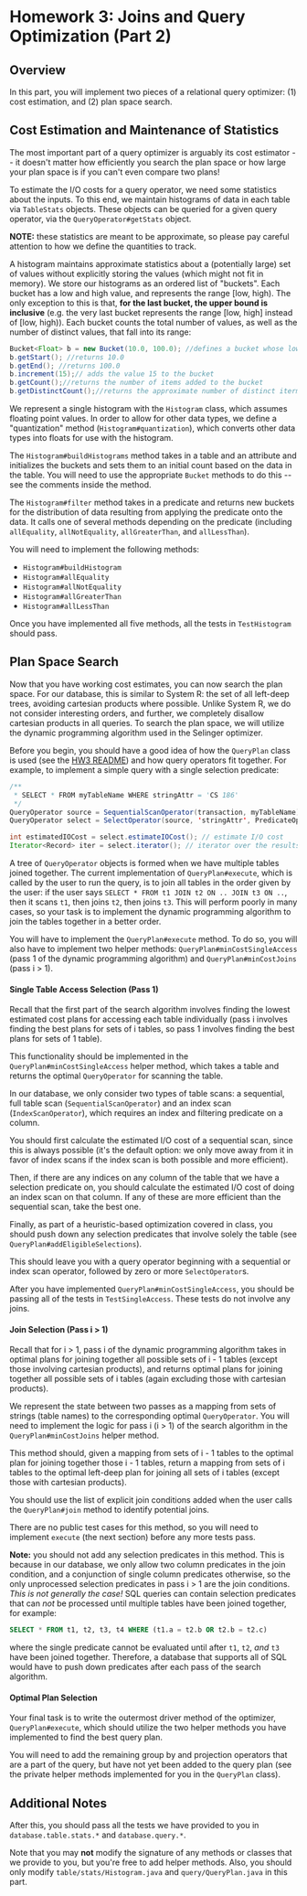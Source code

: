# Homework 3: Joins and Query Optimization (Part 2)

## Overview

In this part, you will implement two pieces of a relational query optimizer: (1)
cost estimation, and (2) plan space search.

## Cost Estimation and Maintenance of Statistics

The most important part of a query optimizer is arguably its cost estimator -- it doesn't
matter how efficiently you search the plan space or how large your plan space is
if you can't even compare two plans!

To estimate the I/O costs for a query operator, we need some statistics about
the inputs. To this end, we maintain histograms of data in each table via
`TableStats` objects. These objects can be queried for a given query operator,
via the `QueryOperator#getStats` object.

**NOTE:** these statistics are meant to be approximate, so please pay careful attention to how we define the quantities to track.

A histogram maintains approximate statistics about a (potentially large) set of
values without explicitly storing the values (which might not fit in memory). We
store our histograms as an ordered list of "buckets". Each bucket has a low and
high value, and represents the range \[low, high). The only exception to this is
that, **for the last bucket, the upper bound is inclusive** (e.g. the very last
bucket represents the range \[low, high] instead of \[low, high)). Each bucket
counts the total number of values, as well as the number of distinct values,
that fall into its range:

```java
Bucket<Float> b = new Bucket(10.0, 100.0); //defines a bucket whose low value is 10 and high is 100
b.getStart(); //returns 10.0
b.getEnd(); //returns 100.0
b.increment(15);// adds the value 15 to the bucket
b.getCount();//returns the number of items added to the bucket
b.getDistinctCount();//returns the approximate number of distinct iterms added to the bucket
```

We represent a single histogram with the `Histogram` class, which assumes
floating point values. In order to allow for other data types, we define
a "quantization" method (`Histogram#quantization`), which converts other data
types into floats for use with the histogram.

The `Histogram#buildHistograms` method takes in a table and an attribute and
initializes the buckets and sets them to an initial count based on the data in
the table. You will need to use the appropriate `Bucket` methods to do this --
see the comments inside the method.

The `Histogram#filter` method takes in a predicate and returns new buckets for
the distribution of data resulting from applying the predicate onto the data. It
calls one of several methods depending on the predicate (including
`allEquality`, `allNotEquality`, `allGreaterThan`, and `allLessThan`).

You will need to implement the following methods:

- `Histogram#buildHistogram`
- `Histogram#allEquality`
- `Histogram#allNotEquality`
- `Histogram#allGreaterThan`
- `Histogram#allLessThan`

Once you have implemented all five methods, all the tests in `TestHistogram`
should pass.

## Plan Space Search

Now that you have working cost estimates, you can now search the plan space.
For our database, this is similar to System R: the set of all left-deep trees,
avoiding cartesian products where possible. Unlike System R, we do not consider
interesting orders, and further, we completely disallow cartesian products in
all queries. To search the plan space, we will utilize the dynamic programming
algorithm used in the Selinger optimizer.

Before you begin, you should have a good idea of how the `QueryPlan` class is
used (see the [HW3 README](hw3-README.md#query)) and how query operators fit together.
For example, to implement a simple query with a single selection predicate:
```java
/**
 * SELECT * FROM myTableName WHERE stringAttr = 'CS 186'
 */
QueryOperator source = SequentialScanOperator(transaction, myTableName);
QueryOperator select = SelectOperator(source, 'stringAttr', PredicateOperator.EQUALS, "CS 186");

int estimatedIOCost = select.estimateIOCost(); // estimate I/O cost
Iterator<Record> iter = select.iterator(); // iterator over the results
```

A tree of `QueryOperator` objects is formed when we have multiple tables joined
together. The current implementation of `QueryPlan#execute`, which is called by
the user to run the query, is to join all tables in the order given by the user:
if the user says `SELECT * FROM t1 JOIN t2 ON .. JOIN t3 ON ..`, then it scans
`t1`, then joins `t2`, then joins `t3`. This will perform poorly in many cases,
so your task is to implement the dynamic programming algorithm to join the
tables together in a better order.

You will have to implement the `QueryPlan#execute` method. To do so, you will
also have to implement two helper methods: `QueryPlan#minCostSingleAccess` (pass
1 of the dynamic programming algorithm) and `QueryPlan#minCostJoins` (pass
i > 1).

#### Single Table Access Selection (Pass 1)

Recall that the first part of the search algorithm involves finding the lowest
estimated cost plans for accessing each table individually (pass i involves
finding the best plans for sets of i tables, so pass 1 involves finding the best
plans for sets of 1 table).

This functionality should be implemented in the `QueryPlan#minCostSingleAccess`
helper method, which takes a table and returns the optimal `QueryOperator` for
scanning the table.

In our database, we only consider two types of table scans: a sequential, full
table scan (`SequentialScanOperator`) and an index scan (`IndexScanOperator`),
which requires an index and filtering predicate on a column.

You should first calculate the estimated I/O cost of a sequential scan, since
this is always possible (it's the default option: we only move away from it in
favor of index scans if the index scan is both possible and more efficient).

Then, if there are any indices on any column of the table that we have
a selection predicate on, you should calculate the estimated I/O cost of doing
an index scan on that column. If any of these are more efficient than the
sequential scan, take the best one.

Finally, as part of a heuristic-based optimization covered in class, you should
push down any selection predicates that involve solely the table (see
`QueryPlan#addEligibleSelections`).

This should leave you with a query operator beginning with a sequential or index
scan operator, followed by zero or more `SelectOperator`s.

After you have implemented `QueryPlan#minCostSingleAccess`, you should be
passing all of the tests in `TestSingleAccess`. These tests do not involve any
joins.

#### Join Selection (Pass i > 1)

Recall that for i > 1, pass i of the dynamic programming algorithm takes in
optimal plans for joining together all possible sets of i - 1 tables (except those
involving cartesian products), and returns optimal plans for joining together all
possible sets of i tables (again excluding those with cartesian products).

We represent the state between two passes as a mapping from sets of strings
(table names) to the corresponding optimal `QueryOperator`. You will need to
implement the logic for pass i (i > 1) of the search algorithm in the
`QueryPlan#minCostJoins` helper method.

This method should, given a mapping from sets of i - 1 tables to the optimal
plan for joining together those i - 1 tables, return a mapping from sets of
i tables to the optimal left-deep plan for joining all sets of i tables
(except those with cartesian products).

You should use the list of explicit join conditions added when the user calls
the `QueryPlan#join` method to identify potential joins.

There are no public test cases for this method, so you will need to implement
`execute` (the next section) before any more tests pass.

**Note:** you should not add any selection predicates in this method. This is
because in our database, we only allow two column predicates in the join
condition, and a conjunction of single column predicates otherwise, so the only
unprocessed selection predicates in pass i > 1 are the join conditions. *This is
not generally the case!* SQL queries can contain selection predicates that can
*not* be processed until multiple tables have been joined together, for
example:

```sql
SELECT * FROM t1, t2, t3, t4 WHERE (t1.a = t2.b OR t2.b = t2.c)
```

where the single predicate cannot be evaluated until after `t1`, `t2`, _and_
`t3` have been joined together. Therefore, a database that supports all of SQL
would have to push down predicates after each pass of the search algorithm.

#### Optimal Plan Selection

Your final task is to write the outermost driver method of the optimizer,
`QueryPlan#execute`, which should utilize the two helper methods you have implemented
to find the best query plan.

You will need to add the remaining group by and projection operators that are
a part of the query, but have not yet been added to the query plan (see the
private helper methods implemented for you in the `QueryPlan` class).

## Additional Notes

After this, you should pass all the tests we have provided to you in `database.table.stats.*` and `database.query.*`.

Note that you may **not** modify the signature of any methods or classes that we
provide to you, but you're free to add helper methods. Also, you should only modify
`table/stats/Histogram.java` and `query/QueryPlan.java` in this part.

